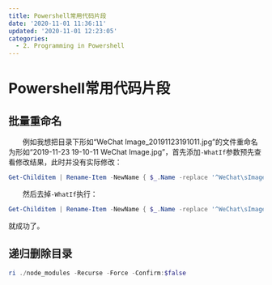 ```yaml
---
title: Powershell常用代码片段
date: '2020-11-01 11:36:11'
updated: '2020-11-01 12:23:05'
categories:
  - 2. Programming in Powershell
---
```

# Powershell常用代码片段

## 批量重命名

　　例如我想把目录下形如“WeChat Image_20191123191011.jpg”的文件重命名为形如“2019-11-23 19-10-11 WeChat Image.jpg”，首先添加`-WhatIf`参数预先查看修改结果，此时并没有实际修改：

```powershell
Get-Childitem | Rename-Item -NewName { $_.Name -replace '^WeChat\sImage_(\d{4})(\d{2})(\d{2})(\d{2})(\d{2})(\d{2})\.jpg$', '$1-$2-$3 $4-$5-$6 Wechat Image.jpg' } -WhatIf
```

　　然后去掉`-WhatIf`执行：

```powershell
Get-Childitem | Rename-Item -NewName { $_.Name -replace '^WeChat\sImage_(\d{4})(\d{2})(\d{2})(\d{2})(\d{2})(\d{2})\.jpg$', '$1-$2-$3 $4-$5-$6 Wechat Image.jpg' }
```

就成功了。

## 递归删除目录

```powershell
ri ./node_modules -Recurse -Force -Confirm:$false
```

